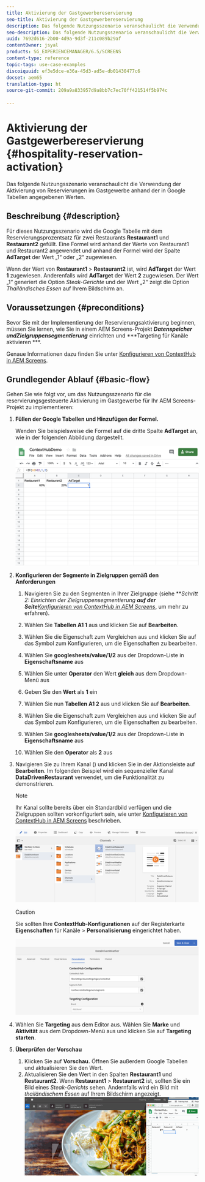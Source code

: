 ```yaml
---
title: Aktivierung der Gastgewerbereservierung
seo-title: Aktivierung der Gastgewerbereservierung
description: Das folgende Nutzungsszenario veranschaulicht die Verwendung der Aktivierung von Reservierungen im Gastgewerbe anhand der in Google Tabellen angegebenen Werten.
seo-description: Das folgende Nutzungsszenario veranschaulicht die Verwendung der Aktivierung von Reservierungen im Gastgewerbe anhand der in Google Tabellen angegebenen Werten.
uuid: 7692d616-2b00-4d9a-9d3f-211c089b29af
contentOwner: jsyal
products: SG_EXPERIENCEMANAGER/6.5/SCREENS
content-type: reference
topic-tags: use-case-examples
discoiquuid: ef3e5dce-e36a-45d3-ad5e-db01430477c6
docset: aem65
translation-type: ht
source-git-commit: 209a9a833957d9a8bb7c7ec70ff421514f5b974c

---
```



# Aktivierung der Gastgewerbereservierung {#hospitality-reservation-activation}

Das folgende Nutzungsszenario veranschaulicht die Verwendung der Aktivierung von Reservierungen im Gastgewerbe anhand der in Google Tabellen angegebenen Werten.

## Beschreibung {#description}

Für dieses Nutzungsszenario wird die Google Tabelle mit dem Reservierungsprozentsatz für zwei Restaurants **Restaurant1** und **Restaurant2** gefüllt. Eine Formel wird anhand der Werte von Restaurant1 und Restaurant2 angewendet und anhand der Formel wird der Spalte **AdTarget** der Wert „1“ oder „2“ zugewiesen.

Wenn der Wert von **Restaurant1** > **Restaurant2** ist, wird **AdTarget** der Wert **1** zugewiesen. Anderenfalls wird **AdTarget** der Wert **2** zugewiesen. Der Wert „1“ generiert die Option *Steak-Gerichte* und der Wert „2“ zeigt die Option *Thailändisches Essen* auf Ihrem Bildschirm an.

## Voraussetzungen {#preconditions}

Bevor Sie mit der Implementierung der Reservierungsaktivierung beginnen, müssen Sie lernen, wie Sie in einem AEM Screens-Projekt ***Datenspeicher ***und***Zielgruppensegmentierung*** einrichten und ***Targeting für Kanäle aktivieren ***.

Genaue Informationen dazu finden Sie unter [Konfigurieren von ContextHub in AEM Screens](configuring-context-hub.md).

## Grundlegender Ablauf {#basic-flow}

Gehen Sie wie folgt vor, um das Nutzungsszenario für die reservierungsgesteuerte Aktivierung im Gastgewerbe für Ihr AEM Screens-Projekt zu implementieren:

1. **Füllen der Google Tabellen und Hinzufügen der Formel.**

   Wenden Sie beispielsweise die Formel auf die dritte Spalte **AdTarget** an, wie in der folgenden Abbildung dargestellt.

   ![screen_shot_2019-04-29at94132am](assets/screen_shot_2019-04-29at94132am.png)

1. **Konfigurieren der Segmente in Zielgruppen gemäß den Anforderungen**

   1. Navigieren Sie zu den Segmenten in Ihrer Zielgruppe (siehe ***Schritt 2: Einrichten der Zielgruppensegmentierung ***auf der Seite**[Konfigurieren von ContextHub in AEM Screens](configuring-context-hub.md)**, um mehr zu erfahren).

   1. Wählen Sie **Tabellen A1 1** aus und klicken Sie auf **Bearbeiten**.

   1. Wählen Sie die Eigenschaft zum Vergleichen aus und klicken Sie auf das Symbol zum Konfigurieren, um die Eigenschaften zu bearbeiten.
   1. Wählen Sie **googlesheets/value/1/2** aus der Dropdown-Liste in **Eigenschaftsname** aus

   1. Wählen Sie unter **Operator** den Wert **gleich** aus dem Dropdown-Menü aus

   1. Geben Sie den **Wert** als **1** ein

   1. Wählen Sie nun **Tabellen A1 2** aus und klicken Sie auf **Bearbeiten**.

   1. Wählen Sie die Eigenschaft zum Vergleichen aus und klicken Sie auf das Symbol zum Konfigurieren, um die Eigenschaften zu bearbeiten.
   1. Wählen Sie **googlesheets/value/1/2** aus der Dropdown-Liste in **Eigenschaftsname** aus

   1. Wählen Sie den **Operator** als **2** aus

1. Navigieren Sie zu Ihrem Kanal () und klicken Sie in der Aktionsleiste auf **Bearbeiten**. Im folgenden Beispiel wird ein sequenzieller Kanal **DataDrivenRestaurant** verwendet, um die Funktionalität zu demonstrieren.

   >[!NOTE]
   >
   >Ihr Kanal sollte bereits über ein Standardbild verfügen und die Zielgruppen sollten vorkonfiguriert sein, wie unter [Konfigurieren von ContextHub in AEM Screens](configuring-context-hub.md) beschrieben.

   ![screen_shot_2019-05-08at14652pm](assets/screen_shot_2019-05-08at14652pm.png)

   >[!CAUTION]
   >
   >Sie sollten Ihre **ContextHub**-**Konfigurationen** auf der Registerkarte **Eigenschaften** für Kanäle > **Personalisierung** eingerichtet haben.

   ![screen_shot_2019-05-08at114106am](assets/screen_shot_2019-05-08at114106am.png)

1. Wählen Sie **Targeting** aus dem Editor aus. Wählen Sie **Marke** und **Aktivität** aus dem Dropdown-Menü aus und klicken Sie auf **Targeting starten**.
1. **Überprüfen der Vorschau**

   1. Klicken Sie auf **Vorschau.** Öffnen Sie außerdem Google Tabellen und aktualisieren Sie den Wert.
   1. Aktualisieren Sie den Wert in den Spalten **Restaurant1** und **Restaurant2**. Wenn **Restaurant1** > **Restaurant2** ist, sollten Sie ein Bild eines *Steak-Gerichts* sehen. Andernfalls wird ein Bild mit *thailändischem Essen* auf Ihrem Bildschirm angezeigt.
   ![result5](assets/result5.gif)

